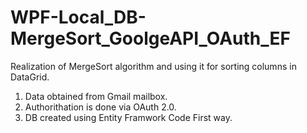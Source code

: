 # WPF-Local_DB-MergeSort_GoolgeAPI_OAuth_EF
Realization of MergeSort algorithm and using it for sorting columns in DataGrid.

1. Data obtained from Gmail mailbox. 
2. Authorithation is done via OAuth 2.0.
3. DB created using Entity Framwork Code First way.


